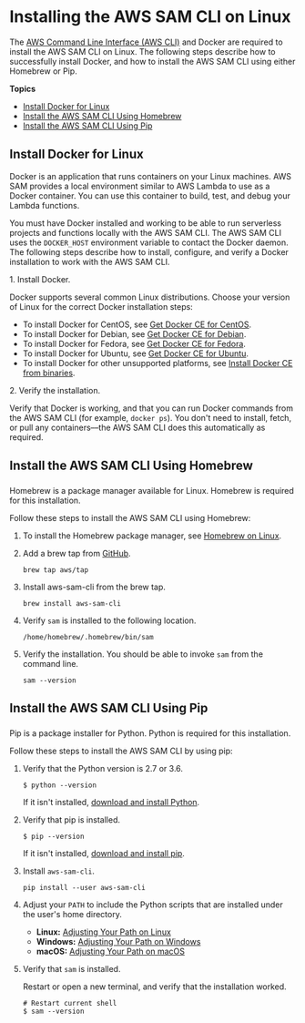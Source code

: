 # Installing the AWS SAM CLI on Linux<a name="serverless-sam-cli-install-linux"></a>

The [AWS Command Line Interface \(AWS CLI\)](https://docs.aws.amazon.com/cli/latest/userguide/installing.html) and Docker are required to install the AWS SAM CLI on Linux\. The following steps describe how to successfully install Docker, and how to install the AWS SAM CLI using either Homebrew or Pip\.

**Topics**
+ [Install Docker for Linux](#serverless-sam-cli-install-linux-docker)
+ [Install the AWS SAM CLI Using Homebrew](#serverless-sam-cli-install-linux-homebrew)
+ [Install the AWS SAM CLI Using Pip](#serverless-sam-cli-install-linux-pip)

## Install Docker for Linux<a name="serverless-sam-cli-install-linux-docker"></a>

Docker is an application that runs containers on your Linux machines\. AWS SAM provides a local environment similar to AWS Lambda to use as a Docker container\. You can use this container to build, test, and debug your Lambda functions\.

You must have Docker installed and working to be able to run serverless projects and functions locally with the AWS SAM CLI\. The AWS SAM CLI uses the `DOCKER_HOST` environment variable to contact the Docker daemon\. The following steps describe how to install, configure, and verify a Docker installation to work with the AWS SAM CLI\.

1\. Install Docker\.

Docker supports several common Linux distributions\. Choose your version of Linux for the correct Docker installation steps: 
+ To install Docker for CentOS, see [Get Docker CE for CentOS](https://docs.docker.com/install/linux/docker-ce/centos/)\.
+ To install Docker for Debian, see [Get Docker CE for Debian](https://docs.docker.com/install/linux/docker-ce/debian/)\.
+ To install Docker for Fedora, see [Get Docker CE for Fedora](https://docs.docker.com/install/linux/docker-ce/fedora/)\.
+ To install Docker for Ubuntu, see [Get Docker CE for Ubuntu](https://docs.docker.com/install/linux/docker-ce/ubuntu/)\.
+ To install Docker for other unsupported platforms, see [Install Docker CE from binaries](https://docs.docker.com/install/linux/docker-ce/binaries/)\.

2\. Verify the installation\.

Verify that Docker is working, and that you can run Docker commands from the AWS SAM CLI \(for example, `docker ps`\)\. You don't need to install, fetch, or pull any containers––the AWS SAM CLI does this automatically as required\.

## Install the AWS SAM CLI Using Homebrew<a name="serverless-sam-cli-install-linux-homebrew"></a>

### <a name="homebrew-install-instructions"></a>

Homebrew is a package manager available for Linux\. Homebrew is required for this installation\.

Follow these steps to install the AWS SAM CLI using Homebrew:

1. To install the Homebrew package manager, see [Homebrew on Linux](https://docs.brew.sh/Homebrew-on-Linux)\.

1. Add a brew tap from [GitHub](https://github.com/aws/homebrew-tap)\.

   ```
   brew tap aws/tap
   ```

1. Install aws\-sam\-cli from the brew tap\.

   ```
   brew install aws-sam-cli
   ```

1. Verify `sam` is installed to the following location\.

   ```
   /home/homebrew/.homebrew/bin/sam
   ```

1. Verify the installation\. You should be able to invoke `sam` from the command line\.

   ```
   sam --version
   ```

## Install the AWS SAM CLI Using Pip<a name="serverless-sam-cli-install-linux-pip"></a>

### <a name="pip-install-instructions"></a>

Pip is a package installer for Python\. Python is required for this installation\.

Follow these steps to install the AWS SAM CLI by using pip:

1. Verify that the Python version is 2\.7 or 3\.6\.

   ```
   $ python --version
   ```

   If it isn't installed, [download and install Python](https://www.python.org/downloads/)\.

1. Verify that pip is installed\.

   ```
   $ pip --version
   ```

   If it isn't installed, [download and install pip](https://pip.pypa.io/en/stable/installing/)\.

1. Install `aws-sam-cli`\.

   ```
   pip install --user aws-sam-cli
   ```

1. Adjust your `PATH` to include the Python scripts that are installed under the user's home directory\.
   + **Linux:** [Adjusting Your Path on Linux](serverless-sam-cli-install-linux-path.md)
   + **Windows:** [Adjusting Your Path on Windows](serverless-sam-cli-install-windows-path.md)
   + **macOS:** [Adjusting Your Path on macOS](serverless-sam-cli-install-mac-path.md)

1. Verify that `sam` is installed\.

   Restart or open a new terminal, and verify that the installation worked\.

   ```
   # Restart current shell
   $ sam --version
   ```